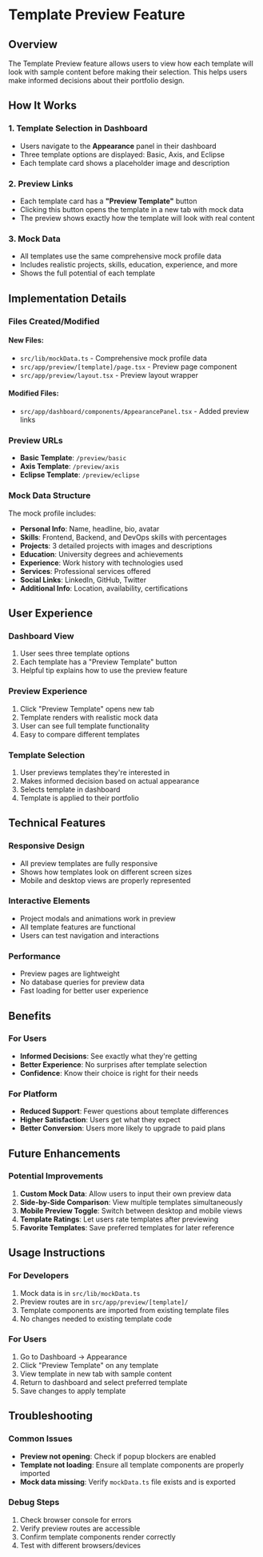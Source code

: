 # Template Preview Feature

## Overview

The Template Preview feature allows users to view how each template will look with sample content before making their selection. This helps users make informed decisions about their portfolio design.

## How It Works

### 1. **Template Selection in Dashboard**
- Users navigate to the **Appearance** panel in their dashboard
- Three template options are displayed: Basic, Axis, and Eclipse
- Each template card shows a placeholder image and description

### 2. **Preview Links**
- Each template card has a **"Preview Template"** button
- Clicking this button opens the template in a new tab with mock data
- The preview shows exactly how the template will look with real content

### 3. **Mock Data**
- All templates use the same comprehensive mock profile data
- Includes realistic projects, skills, education, experience, and more
- Shows the full potential of each template

## Implementation Details

### **Files Created/Modified**

#### **New Files:**
- `src/lib/mockData.ts` - Comprehensive mock profile data
- `src/app/preview/[template]/page.tsx` - Preview page component
- `src/app/preview/layout.tsx` - Preview layout wrapper

#### **Modified Files:**
- `src/app/dashboard/components/AppearancePanel.tsx` - Added preview links

### **Preview URLs**
- **Basic Template**: `/preview/basic`
- **Axis Template**: `/preview/axis`
- **Eclipse Template**: `/preview/eclipse`

### **Mock Data Structure**
The mock profile includes:
- **Personal Info**: Name, headline, bio, avatar
- **Skills**: Frontend, Backend, and DevOps skills with percentages
- **Projects**: 3 detailed projects with images and descriptions
- **Education**: University degrees and achievements
- **Experience**: Work history with technologies used
- **Services**: Professional services offered
- **Social Links**: LinkedIn, GitHub, Twitter
- **Additional Info**: Location, availability, certifications

## User Experience

### **Dashboard View**
1. User sees three template options
2. Each template has a "Preview Template" button
3. Helpful tip explains how to use the preview feature

### **Preview Experience**
1. Click "Preview Template" opens new tab
2. Template renders with realistic mock data
3. User can see full template functionality
4. Easy to compare different templates

### **Template Selection**
1. User previews templates they're interested in
2. Makes informed decision based on actual appearance
3. Selects template in dashboard
4. Template is applied to their portfolio

## Technical Features

### **Responsive Design**
- All preview templates are fully responsive
- Shows how templates look on different screen sizes
- Mobile and desktop views are properly represented

### **Interactive Elements**
- Project modals and animations work in preview
- All template features are functional
- Users can test navigation and interactions

### **Performance**
- Preview pages are lightweight
- No database queries for preview data
- Fast loading for better user experience

## Benefits

### **For Users**
- **Informed Decisions**: See exactly what they're getting
- **Better Experience**: No surprises after template selection
- **Confidence**: Know their choice is right for their needs

### **For Platform**
- **Reduced Support**: Fewer questions about template differences
- **Higher Satisfaction**: Users get what they expect
- **Better Conversion**: Users more likely to upgrade to paid plans

## Future Enhancements

### **Potential Improvements**
1. **Custom Mock Data**: Allow users to input their own preview data
2. **Side-by-Side Comparison**: View multiple templates simultaneously
3. **Mobile Preview Toggle**: Switch between desktop and mobile views
4. **Template Ratings**: Let users rate templates after previewing
5. **Favorite Templates**: Save preferred templates for later reference

## Usage Instructions

### **For Developers**
1. Mock data is in `src/lib/mockData.ts`
2. Preview routes are in `src/app/preview/[template]/`
3. Template components are imported from existing template files
4. No changes needed to existing template code

### **For Users**
1. Go to Dashboard → Appearance
2. Click "Preview Template" on any template
3. View template in new tab with sample content
4. Return to dashboard and select preferred template
5. Save changes to apply template

## Troubleshooting

### **Common Issues**
- **Preview not opening**: Check if popup blockers are enabled
- **Template not loading**: Ensure all template components are properly imported
- **Mock data missing**: Verify `mockData.ts` file exists and is exported

### **Debug Steps**
1. Check browser console for errors
2. Verify preview routes are accessible
3. Confirm template components render correctly
4. Test with different browsers/devices
